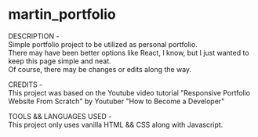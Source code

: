 # martin_portfolio
DESCRIPTION -  
Simple portfolio project to be utilized as personal portfolio.  
There may have been better options like React, I know, but I just wanted to keep this page simple and neat.  
Of course, there may be changes or edits along the way.
  
CREDITS -  
This project was based on the Youtube video tutorial "Responsive Portfolio Website From Scratch" by Youtuber "How to Become a Developer"  
  
TOOLS && LANGUAGES USED -  
This project only uses vanilla HTML && CSS along with Javascript.  
